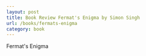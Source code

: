 ```yaml
---
layout: post
title: Book Review Fermat's Enigma by Simon Singh
url: /books/fermats-enigma
category: book
---
```

Fermat's Enigma